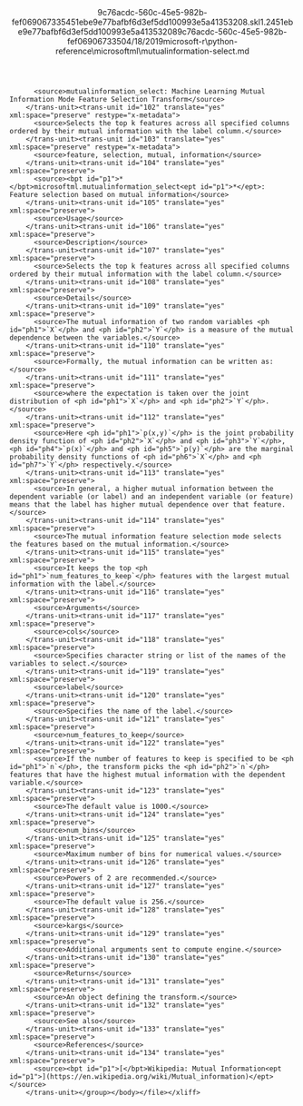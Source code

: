 <?xml version="1.0"?><xliff version="1.2" xmlns="urn:oasis:names:tc:xliff:document:1.2" xmlns:xsi="http://www.w3.org/2001/XMLSchema-instance" xsi:schemaLocation="urn:oasis:names:tc:xliff:document:1.2 xliff-core-1.2-transitional.xsd"><file datatype="xml" original="mutualinformation-select.md" source-language="en-US" target-language="en-US"><header><tool tool-id="mdxliff" tool-name="mdxliff" tool-version="1.0-d1654b2" tool-company="Microsoft" /><xliffext:skl_file_name xmlns:xliffext="urn:microsoft:content:schema:xliffextensions">9c76acdc-560c-45e5-982b-fef069067335451ebe9e77bafbf6d3ef5dd100993e5a41353208.skl</xliffext:skl_file_name><xliffext:version xmlns:xliffext="urn:microsoft:content:schema:xliffextensions">1.2</xliffext:version><xliffext:ms.openlocfilehash xmlns:xliffext="urn:microsoft:content:schema:xliffextensions">451ebe9e77bafbf6d3ef5dd100993e5a41353208</xliffext:ms.openlocfilehash><xliffext:ms.sourcegitcommit xmlns:xliffext="urn:microsoft:content:schema:xliffextensions">9c76acdc-560c-45e5-982b-fef069067335</xliffext:ms.sourcegitcommit><xliffext:ms.lasthandoff xmlns:xliffext="urn:microsoft:content:schema:xliffextensions">04/18/2019</xliffext:ms.lasthandoff><xliffext:ms.openlocfilepath xmlns:xliffext="urn:microsoft:content:schema:xliffextensions">microsoft-r\python-reference\microsoftml\mutualinformation-select.md</xliffext:ms.openlocfilepath></header><body><group id="content" extype="content"><trans-unit id="101" translate="yes" xml:space="preserve" restype="x-metadata">
          <source>mutualinformation_select: Machine Learning Mutual Information Mode Feature Selection Transform</source>
        </trans-unit><trans-unit id="102" translate="yes" xml:space="preserve" restype="x-metadata">
          <source>Selects the top k features across all specified columns ordered by their mutual information with the label column.</source>
        </trans-unit><trans-unit id="103" translate="yes" xml:space="preserve" restype="x-metadata">
          <source>feature, selection, mutual, information</source>
        </trans-unit><trans-unit id="104" translate="yes" xml:space="preserve">
          <source><bpt id="p1">*</bpt>microsoftml.mutualinformation_select<ept id="p1">*</ept>: Feature selection based on mutual information</source>
        </trans-unit><trans-unit id="105" translate="yes" xml:space="preserve">
          <source>Usage</source>
        </trans-unit><trans-unit id="106" translate="yes" xml:space="preserve">
          <source>Description</source>
        </trans-unit><trans-unit id="107" translate="yes" xml:space="preserve">
          <source>Selects the top k features across all specified columns ordered by their mutual information with the label column.</source>
        </trans-unit><trans-unit id="108" translate="yes" xml:space="preserve">
          <source>Details</source>
        </trans-unit><trans-unit id="109" translate="yes" xml:space="preserve">
          <source>The mutual information of two random variables <ph id="ph1">`X`</ph> and <ph id="ph2">`Y`</ph> is a measure of the mutual dependence between the variables.</source>
        </trans-unit><trans-unit id="110" translate="yes" xml:space="preserve">
          <source>Formally, the mutual information can be written as:</source>
        </trans-unit><trans-unit id="111" translate="yes" xml:space="preserve">
          <source>where the expectation is taken over the joint distribution of <ph id="ph1">`X`</ph> and <ph id="ph2">`Y`</ph>.</source>
        </trans-unit><trans-unit id="112" translate="yes" xml:space="preserve">
          <source>Here <ph id="ph1">`p(x,y)`</ph> is the joint probability density function of <ph id="ph2">`X`</ph> and <ph id="ph3">`Y`</ph>, <ph id="ph4">`p(x)`</ph> and <ph id="ph5">`p(y)`</ph> are the marginal probability density functions of <ph id="ph6">`X`</ph> and <ph id="ph7">`Y`</ph> respectively.</source>
        </trans-unit><trans-unit id="113" translate="yes" xml:space="preserve">
          <source>In general, a higher mutual information between the dependent variable (or label) and an independent variable (or feature) means that the label has higher mutual dependence over that feature.</source>
        </trans-unit><trans-unit id="114" translate="yes" xml:space="preserve">
          <source>The mutual information feature selection mode selects the features based on the mutual information.</source>
        </trans-unit><trans-unit id="115" translate="yes" xml:space="preserve">
          <source>It keeps the top <ph id="ph1">`num_features_to_keep`</ph> features with the largest mutual information with the label.</source>
        </trans-unit><trans-unit id="116" translate="yes" xml:space="preserve">
          <source>Arguments</source>
        </trans-unit><trans-unit id="117" translate="yes" xml:space="preserve">
          <source>cols</source>
        </trans-unit><trans-unit id="118" translate="yes" xml:space="preserve">
          <source>Specifies character string or list of the names of the variables to select.</source>
        </trans-unit><trans-unit id="119" translate="yes" xml:space="preserve">
          <source>label</source>
        </trans-unit><trans-unit id="120" translate="yes" xml:space="preserve">
          <source>Specifies the name of the label.</source>
        </trans-unit><trans-unit id="121" translate="yes" xml:space="preserve">
          <source>num_features_to_keep</source>
        </trans-unit><trans-unit id="122" translate="yes" xml:space="preserve">
          <source>If the number of features to keep is specified to be <ph id="ph1">`n`</ph>, the transform picks the <ph id="ph2">`n`</ph> features that have the highest mutual information with the dependent variable.</source>
        </trans-unit><trans-unit id="123" translate="yes" xml:space="preserve">
          <source>The default value is 1000.</source>
        </trans-unit><trans-unit id="124" translate="yes" xml:space="preserve">
          <source>num_bins</source>
        </trans-unit><trans-unit id="125" translate="yes" xml:space="preserve">
          <source>Maximum number of bins for numerical values.</source>
        </trans-unit><trans-unit id="126" translate="yes" xml:space="preserve">
          <source>Powers of 2 are recommended.</source>
        </trans-unit><trans-unit id="127" translate="yes" xml:space="preserve">
          <source>The default value is 256.</source>
        </trans-unit><trans-unit id="128" translate="yes" xml:space="preserve">
          <source>kargs</source>
        </trans-unit><trans-unit id="129" translate="yes" xml:space="preserve">
          <source>Additional arguments sent to compute engine.</source>
        </trans-unit><trans-unit id="130" translate="yes" xml:space="preserve">
          <source>Returns</source>
        </trans-unit><trans-unit id="131" translate="yes" xml:space="preserve">
          <source>An object defining the transform.</source>
        </trans-unit><trans-unit id="132" translate="yes" xml:space="preserve">
          <source>See also</source>
        </trans-unit><trans-unit id="133" translate="yes" xml:space="preserve">
          <source>References</source>
        </trans-unit><trans-unit id="134" translate="yes" xml:space="preserve">
          <source><bpt id="p1">[</bpt>Wikipedia: Mutual Information<ept id="p1">](https://en.wikipedia.org/wiki/Mutual_information)</ept></source>
        </trans-unit></group></body></file></xliff>